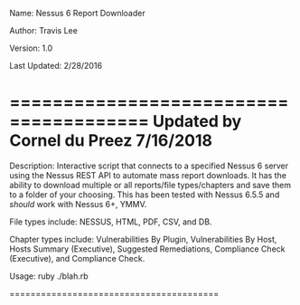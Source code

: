 Name: Nessus 6 Report Downloader

Author: Travis Lee

Version: 1.0

Last Updated: 2/28/2016


=======================================
Updated by Cornel du Preez 7/16/2018
=======================================

Description:  Interactive script that connects to a specified Nessus 6 server using the
Nessus REST API to automate mass report downloads. It has the ability to download
multiple or all reports/file types/chapters and save them to a folder of
your choosing. This has been tested with Nessus 6.5.5 and *should* work with
Nessus 6+, YMMV.

File types include: NESSUS, HTML, PDF, CSV, and DB. 

Chapter types include: Vulnerabilities By Plugin, Vulnerabilities By Host, 
Hosts Summary (Executive), Suggested Remediations, Compliance Check (Executive), 
and Compliance Check.

Usage: ruby ./blah.rb


========================================


